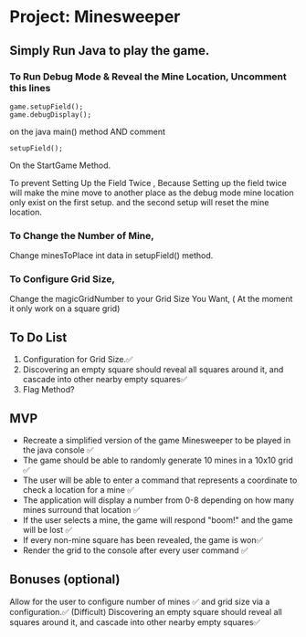 # Project: Minesweeper

## Simply Run Java to play the game.

### To Run Debug Mode & Reveal the Mine Location, Uncomment this lines

```
game.setupField();
game.debugDisplay();
```

on the java main() method AND comment

```
setupField();
```

On the StartGame Method.

To prevent Setting Up the Field Twice , Because Setting up the field twice will make the mine move to another place as the debug mode mine location only exist on the first setup. and the second setup will reset the mine location.

### To Change the Number of Mine,

Change minesToPlace int data in setupField() method.

### To Configure Grid Size,

Change the magicGridNumber to your Grid Size You Want, ( At the moment it only work on a square grid)

## To Do List

1. Configuration for Grid Size.✅︎
2. Discovering an empty square should reveal all squares around it, and cascade into other nearby empty squares✅︎
3. Flag Method?

## MVP

- Recreate a simplified version of the game Minesweeper to be played in the java console ✅︎
- The game should be able to randomly generate 10 mines in a 10x10 grid ✅︎
- The user will be able to enter a command that represents a coordinate to check a location for a mine ✅︎
- The application will display a number from 0-8 depending on how many mines surround that location ✅︎
- If the user selects a mine, the game will respond "boom!" and the game will be lost ✅︎
- If every non-mine square has been revealed, the game is won✅︎
- Render the grid to the console after every user command ✅︎

## Bonuses (optional)

Allow for the user to configure number of mines ✅︎ and grid size via a configuration.✅︎
(Difficult) Discovering an empty square should reveal all squares around it, and cascade into other nearby empty squares✅︎

